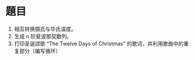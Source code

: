 # 題目
1. 相互转换摄氏与华氏温度。
2. 生成 n 阶斐波那契数列。
3. 打印圣诞颂歌 “The Twelve Days of Christmas” 的歌词，并利用歌曲中的重复部分（编写循环）